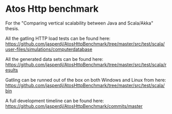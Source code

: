 Atos Http benchmark
=========================
For the "Comparing vertical scalability between Java and Scala/Akka" thesis.


All the gatling HTTP load tests can be found here:
https://github.com/jasperdj/AtosHttpBenchmark/tree/master/src/test/scala/user-files/simulations/computerdatabase

All the generated data sets can be found here:
https://github.com/jasperdj/AtosHttpBenchmark/tree/master/src/test/scala/results

Gatling can be runned out of the box on both Windows and Linux from  here:
https://github.com/jasperdj/AtosHttpBenchmark/tree/master/src/test/scala/bin

A full development timeline can be found here:
https://github.com/jasperdj/AtosHttpBenchmark/commits/master

